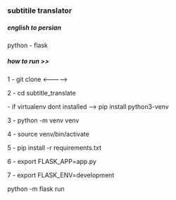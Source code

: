 <h3>subtitile translator</h3><h5>english to persian</h5>
python - flask
<h5>how to run >></h5>
<p>1 - git clone <-----></p>
<p>2 - cd subtitle_translate
<p>- if virtualenv dont installed -->  pip install python3-venv</p>
<p>3 - python -m venv venv</p>
<p>4 - source venv/bin/activate</p>
<p>5 - pip install -r requirements.txt</p>
<p>6 - export FLASK_APP=app.py</p>
<p>7 - export FLASK_ENV=development
<p>python -m flask run
